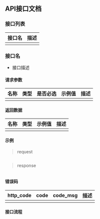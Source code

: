 ## API接口文档

### 接口列表

| 接口名 | 描述 |
| ------ | ---- |
|      |       |


### 接口名

- 接口描述

#### 请求参数

| 名称             | 类型   | 是否必选 | 示例值                           | 描述                                                                        |
|------------------|--------|----------|----------------------------------|-----------------------------------------------------------------------------|
|||||


#### 返回数据

| 名称    | 类型   | 示例值 | 描述                                                           |
|---------|--------|--------|----------------------------------------------------------------|
|||||

#### 示例

> request

```json
```

> response

```json
```

#### 错误码

| http_code | code | code_msg | 描述 |
| --- | ---  | --- | --- |
|||||

#### 接口流程
